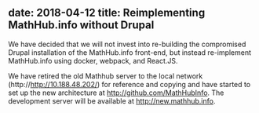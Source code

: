 date: 2018-04-12
title: Reimplementing MathHub.info without Drupal
---
We have decided that we will not invest into re-building the compromised Drupal installation of the MathHub.info front-end, but instead re-implement MathHub.info using docker, webpack, and React.JS.

We have retired the old Mathhub server to the local network (http://http://10.188.48.202/) for reference and copying and have started to set up the new architecture at http://github.com/MathHubInfo. The development server will be available at http://new.mathhub.info.


